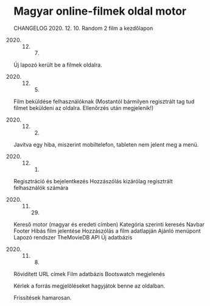# Magyar online-filmek oldal motor

CHANGELOG
2020. 12. 10.
Random 2 film a kezdőlapon

2020. 12. 07.
Új lapozó került be a filmek oldalra.

2020. 12. 05.
Film beküldése felhasználóknak (Mostantól bármilyen regisztrált tag tud filmet beküldeni az oldalra. Ellenőrzés után megjelenik!)

2020. 12. 02.
Javítva egy hiba, miszerint mobiltelefon, tableten nem jelent meg a menü.

2020. 12. 01.
Regisztráció és bejelentkezés
Hozzászólás kizárólag regisztrált felhasználók számára

2020. 11. 29.
Kereső motor (magyar és eredeti címben)
Kategória szerinti keresés
Navbar
Footer
Hibás film jelentése
Hozzászólás a film adatlapján
Ajánló menüpont
Lapozó rendszer
TheMovieDB API
Új adatbázis

2020. 11. 08.
Rövidített URL címek
Film adatbázis
Bootswatch megjelenés

Kérlek a forrás megjelöléseket 
hagyjátok benne az oldalban.

Frissítések hamarosan.

